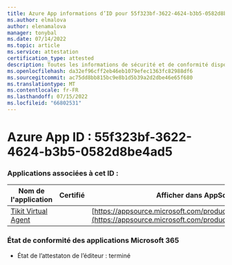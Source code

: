 ```yaml
---
title: Azure App informations d’ID pour 55f323bf-3622-4624-b3b5-0582d8be4ad5
ms.author: elmalova
author: elenamalova
manager: tonybal
ms.date: 07/14/2022
ms.topic: article
ms.service: attestation
certification_type: attested
description: Toutes les informations de sécurité et de conformité disponibles pour 55f323bf-3622-4624-b3b5-0582d8be4ad5.
ms.openlocfilehash: da32ef96cff2eb46eb1079efec1363fc82988df6
ms.sourcegitcommit: ac75dd8bb815bc9e8b1d5b39a2d2dbe46e65f680
ms.translationtype: MT
ms.contentlocale: fr-FR
ms.lasthandoff: 07/15/2022
ms.locfileid: "66802531"
---
```

# <a name="azure-app-id-55f323bf-3622-4624-b3b5-0582d8be4ad5"></a>Azure App ID : 55f323bf-3622-4624-b3b5-0582d8be4ad5


### <a name="apps-associated-with-this-id"></a>Applications associées à cet ID :
| **Nom de l'application** | **Certifié** | **Afficher dans AppSource** |
|--------------|---------------|-----------------------|
| [Tikit Virtual Agent](../forward/WA200004288.md) |  | [https://appsource.microsoft.com/product/office/WA200004288](https://appsource.microsoft.com/product/office/WA200004288) |

### <a name="microsoft-365-app-compliance-status"></a>État de conformité des applications Microsoft 365
- État de l’attestaton de l’éditeur : terminé
